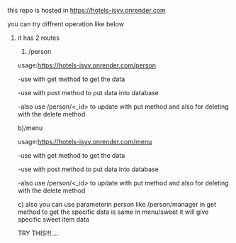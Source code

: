 this repo is hosted in https://hotels-isyv.onrender.com 

you can try diffrent operation like below

1) it has 2 routes

    1) /person
   
    usage:https://hotels-isyv.onrender.com/person

   -use with get method to get the data
 
   -use with post method to put data into database

   -also use /person/<_id> to update with put method and also for deleting with the delete method

    b)/menu

    usage:https://hotels-isyv.onrender.com/menu  

   -use with get method to get the data

   -use with post method to put data into database

   -also use /person/<_id> to update with put method and also for deleting with the delete method

    c) also you can use parameterin person like /person/manager in get method to get the specific data is same in menu/sweet it will give specific sweet item data

    TRY THIS!!!....
